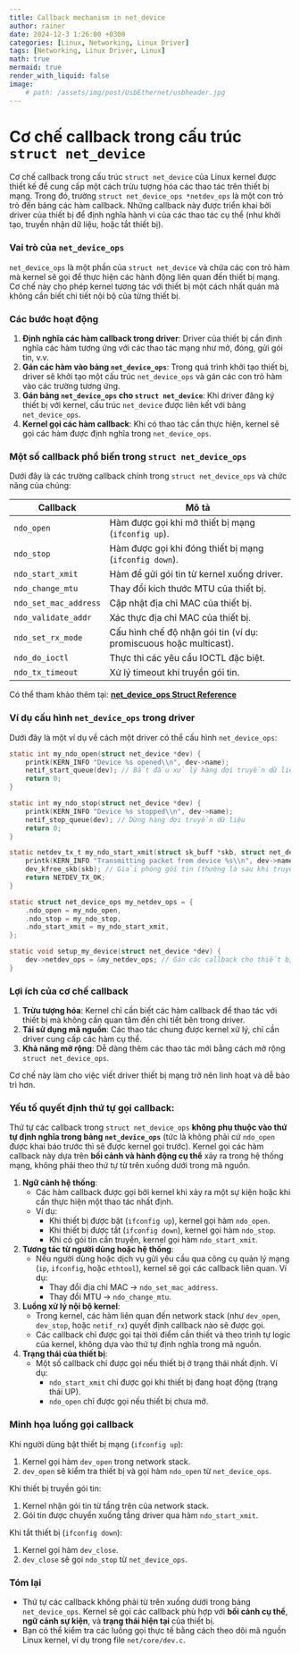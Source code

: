 ```yaml
---
title: Callback mechanism in net_device
author: rainer
date: 2024-12-3 1:26:00 +0300
categories: [Linux, Networking, Linux Driver]
tags: [Networking, Linux Driver, Linux]
math: true
mermaid: true
render_with_liquid: false
image: 
    # path: /assets/img/post/UsbEthernet/usbheader.jpg
---
```


# Cơ chế callback trong cấu trúc `struct net_device`
Cơ chế callback trong cấu trúc `struct net_device` của Linux kernel được thiết kế để cung cấp một cách trừu tượng hóa các thao tác trên thiết bị mạng. Trong đó, trường `struct net_device_ops *netdev_ops` là một con trỏ trỏ đến bảng các hàm callback. Những callback này được triển khai bởi driver của thiết bị để định nghĩa hành vi của các thao tác cụ thể (như khởi tạo, truyền nhận dữ liệu, hoặc tắt thiết bị).

### Vai trò của `net_device_ops`

`net_device_ops` là một phần của `struct net_device` và chứa các con trỏ hàm mà kernel sẽ gọi để thực hiện các hành động liên quan đến thiết bị mạng. Cơ chế này cho phép kernel tương tác với thiết bị một cách nhất quán mà không cần biết chi tiết nội bộ của từng thiết bị.

### Các bước hoạt động

1. **Định nghĩa các hàm callback trong driver**: Driver của thiết bị cần định nghĩa các hàm tương ứng với các thao tác mạng như mở, đóng, gửi gói tin, v.v.
2. **Gán các hàm vào bảng `net_device_ops`**: Trong quá trình khởi tạo thiết bị, driver sẽ khởi tạo một cấu trúc `net_device_ops` và gán các con trỏ hàm vào các trường tương ứng.
3. **Gán bảng `net_device_ops` cho `struct net_device`**: Khi driver đăng ký thiết bị với kernel, cấu trúc `net_device` được liên kết với bảng `net_device_ops`.
4. **Kernel gọi các hàm callback**: Khi có thao tác cần thực hiện, kernel sẽ gọi các hàm được định nghĩa trong `net_device_ops`.

### Một số callback phổ biến trong `struct net_device_ops`

Dưới đây là các trường callback chính trong `struct net_device_ops` và chức năng của chúng:

| Callback | Mô tả |
| --- | --- |
| `ndo_open` | Hàm được gọi khi mở thiết bị mạng (`ifconfig up`). |
| `ndo_stop` | Hàm được gọi khi đóng thiết bị mạng (`ifconfig down`). |
| `ndo_start_xmit` | Hàm để gửi gói tin từ kernel xuống driver. |
| `ndo_change_mtu` | Thay đổi kích thước MTU của thiết bị. |
| `ndo_set_mac_address` | Cập nhật địa chỉ MAC của thiết bị. |
| `ndo_validate_addr` | Xác thực địa chỉ MAC của thiết bị. |
| `ndo_set_rx_mode` | Cấu hình chế độ nhận gói tin (ví dụ: promiscuous hoặc multicast). |
| `ndo_do_ioctl` | Thực thi các yêu cầu IOCTL đặc biệt. |
| `ndo_tx_timeout` | Xử lý timeout khi truyền gói tin. |

Có thể tham khảo thêm tại: [**net_device_ops Struct Reference**](https://rainer24898.github.io/posts/Socket_Buffer_Allocation/)

### Ví dụ cấu hình `net_device_ops` trong driver

Dưới đây là một ví dụ về cách một driver có thể cấu hình `net_device_ops`:

```c
static int my_ndo_open(struct net_device *dev) {
    printk(KERN_INFO "Device %s opened\\n", dev->name);
    netif_start_queue(dev); // Bắt đầu xử lý hàng đợi truyền dữ liệu
    return 0;
}

static int my_ndo_stop(struct net_device *dev) {
    printk(KERN_INFO "Device %s stopped\\n", dev->name);
    netif_stop_queue(dev); // Dừng hàng đợi truyền dữ liệu
    return 0;
}

static netdev_tx_t my_ndo_start_xmit(struct sk_buff *skb, struct net_device *dev) {
    printk(KERN_INFO "Transmitting packet from device %s\\n", dev->name);
    dev_kfree_skb(skb); // Giải phóng gói tin (thường là sau khi truyền xong)
    return NETDEV_TX_OK;
}

static struct net_device_ops my_netdev_ops = {
    .ndo_open = my_ndo_open,
    .ndo_stop = my_ndo_stop,
    .ndo_start_xmit = my_ndo_start_xmit,
};

static void setup_my_device(struct net_device *dev) {
    dev->netdev_ops = &my_netdev_ops; // Gán các callback cho thiết bị
}

```

### Lợi ích của cơ chế callback

1. **Trừu tượng hóa**: Kernel chỉ cần biết các hàm callback để thao tác với thiết bị mà không cần quan tâm đến chi tiết bên trong driver.
2. **Tái sử dụng mã nguồn**: Các thao tác chung được kernel xử lý, chỉ cần driver cung cấp các hàm cụ thể.
3. **Khả năng mở rộng**: Dễ dàng thêm các thao tác mới bằng cách mở rộng `struct net_device_ops`.

Cơ chế này làm cho việc viết driver thiết bị mạng trở nên linh hoạt và dễ bảo trì hơn.

### Yếu tố quyết định thứ tự gọi callback:

Thứ tự các callback trong `struct net_device_ops` **không phụ thuộc vào thứ tự định nghĩa trong bảng `net_device_ops`** (tức là không phải cứ `ndo_open` được khai báo trước thì sẽ được kernel gọi trước). Kernel gọi các hàm callback này dựa trên **bối cảnh và hành động cụ thể** xảy ra trong hệ thống mạng, không phải theo thứ tự từ trên xuống dưới trong mã nguồn.

1. **Ngữ cảnh hệ thống**:
    - Các hàm callback được gọi bởi kernel khi xảy ra một sự kiện hoặc khi cần thực hiện một thao tác nhất định.
    - Ví dụ:
        - Khi thiết bị được bật (`ifconfig up`), kernel gọi hàm `ndo_open`.
        - Khi thiết bị được tắt (`ifconfig down`), kernel gọi hàm `ndo_stop`.
        - Khi có gói tin cần truyền, kernel gọi hàm `ndo_start_xmit`.
2. **Tương tác từ người dùng hoặc hệ thống**:
    - Nếu người dùng hoặc dịch vụ gửi yêu cầu qua công cụ quản lý mạng (`ip`, `ifconfig`, hoặc `ethtool`), kernel sẽ gọi các callback liên quan. Ví dụ:
        - Thay đổi địa chỉ MAC → `ndo_set_mac_address`.
        - Thay đổi MTU → `ndo_change_mtu`.
3. **Luồng xử lý nội bộ kernel**:
    - Trong kernel, các hàm liên quan đến network stack (như `dev_open`, `dev_stop`, hoặc `netif_rx`) quyết định callback nào sẽ được gọi.
    - Các callback chỉ được gọi tại thời điểm cần thiết và theo trình tự logic của kernel, không dựa vào thứ tự định nghĩa trong mã nguồn.
4. **Trạng thái của thiết bị**:
    - Một số callback chỉ được gọi nếu thiết bị ở trạng thái nhất định. Ví dụ:
        - `ndo_start_xmit` chỉ được gọi khi thiết bị đang hoạt động (trạng thái UP).
        - `ndo_open` chỉ được gọi nếu thiết bị chưa mở.

### Minh họa luồng gọi callback

Khi người dùng bật thiết bị mạng (`ifconfig up`):

1. Kernel gọi hàm `dev_open` trong network stack.
2. `dev_open` sẽ kiểm tra thiết bị và gọi hàm `ndo_open` từ `net_device_ops`.

Khi thiết bị truyền gói tin:

1. Kernel nhận gói tin từ tầng trên của network stack.
2. Gói tin được chuyển xuống tầng driver qua hàm `ndo_start_xmit`.

Khi tắt thiết bị (`ifconfig down`):

1. Kernel gọi hàm `dev_close`.
2. `dev_close` sẽ gọi `ndo_stop` từ `net_device_ops`.

### Tóm lại

- Thứ tự các callback không phải từ trên xuống dưới trong bảng `net_device_ops`. Kernel sẽ gọi các callback phù hợp với **bối cảnh cụ thể**, **ngữ cảnh sự kiện**, và **trạng thái hiện tại** của thiết bị.
- Bạn có thể kiểm tra các luồng gọi thực tế bằng cách theo dõi mã nguồn Linux kernel, ví dụ trong file `net/core/dev.c`.
